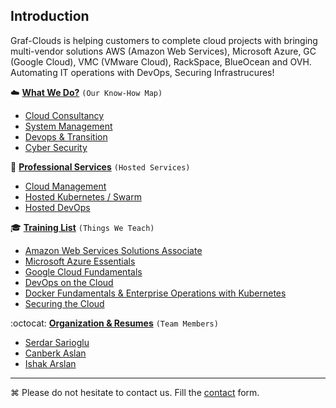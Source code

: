 ## Introduction
Graf-Clouds is helping customers to complete cloud projects with bringing multi-vendor solutions AWS (Amazon Web Services), Microsoft Azure, GC (Google Cloud), VMC (VMware Cloud), RackSpace, BlueOcean and OVH. 
Automating IT operations with DevOps, Securing Infrastrucures!

:cloud: **[What We Do?](WhatWeDo.md#what-we-do)** `(Our Know-How Map)`
  * [Cloud Consultancy](WhatWeDo.md#cloud-cloud-management-aws-azure-google-cloud-rackspace-blueocean-ovh)
  * [System Management](WhatWeDo.md#circus_tent-system-management)
  * [Devops & Transition](WhatWeDo.md#octocat-devops--transition)
  * [Cyber Security](WhatWeDo.md#police_car-cyber-security)
  
:wrench: **[Professional Services](Professional-Services.md##cloud-cloud-management-aws-azure-google-cloud-rackspace-blueocean-ovh)** `(Hosted Services)`
  * [Cloud Management](Professional-Services.md##cloud-cloud-management-aws-azure-google-cloud-rackspace-blueocean-ovh)
  * [Hosted Kubernetes / Swarm](Professional-Services.md##cloud-cloud-management-aws-azure-google-cloud-rackspace-blueocean-ovh)
  * [Hosted DevOps](Professional-Services.md##cloud-cloud-management-aws-azure-google-cloud-rackspace-blueocean-ovh)
  
:mortar_board: **[Training List](Trainings.md)** `(Things We Teach)`
  * [Amazon Web Services Solutions Associate](Trainings.md#amazon-web-services-solutions-associate)
  * [Microsoft Azure Essentials](Trainings.md#microsoft-azure-essentials)
  * [Google Cloud Fundamentals](Trainings.md#google-cloud-fundamentals)
  * [DevOps on the Cloud](Trainings.md#devops-on-the-cloud)
  * [Docker Fundamentals & Enterprise Operations with Kubernetes](Trainings.md#docker-fundamentals--ent-op-with-kubernetes)
  * [Securing the Cloud](Trainings.md#securing-the-cloud)

:octocat: **[Organization & Resumes](Resumes)** `(Team Members)`
  * [Serdar Sarioglu](Resumes/Serdar-Sarioglu.md)
  * [Canberk Aslan](Resumes/)
  * [Ishak Arslan](Resumes/)
    
----
⌘ Please do not hesitate to contact us. Fill the [contact](https://goo.gl/forms/WNw97mYx4fRonjQl1) form.
